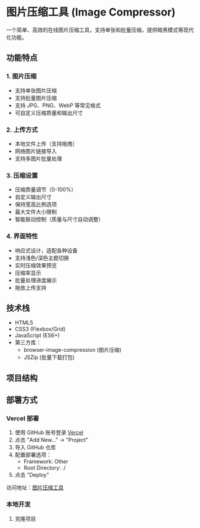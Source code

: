 # 图片压缩工具 (Image Compressor)

一个简单、高效的在线图片压缩工具，支持单张和批量压缩，提供暗黑模式等现代化功能。

## 功能特点

### 1. 图片压缩
- 支持单张图片压缩
- 支持批量图片压缩
- 支持 JPG、PNG、WebP 等常见格式
- 可自定义压缩质量和输出尺寸

### 2. 上传方式
- 本地文件上传（支持拖拽）
- 网络图片链接导入
- 支持多图片批量处理

### 3. 压缩设置
- 压缩质量调节（0-100%）
- 自定义输出尺寸
- 保持宽高比例选项
- 最大文件大小限制
- 智能联动控制（质量与尺寸自动调整）

### 4. 界面特性
- 响应式设计，适配各种设备
- 支持浅色/深色主题切换
- 实时压缩效果预览
- 压缩率显示
- 批量处理进度展示
- 拖放上传支持

## 技术栈

- HTML5
- CSS3 (Flexbox/Grid)
- JavaScript (ES6+)
- 第三方库：
  - browser-image-compression (图片压缩)
  - JSZip (批量下载打包)

## 项目结构 

## 部署方式

### Vercel 部署
1. 使用 GitHub 账号登录 [Vercel](https://vercel.com)
2. 点击 "Add New..." -> "Project"
3. 导入 GitHub 仓库
4. 配置部署选项：
   - Framework: Other
   - Root Directory: ./
5. 点击 "Deploy"

访问地址：[图片压缩工具](https://tupianyasuo-git-main-ideabrewers-projects.vercel.app)

### 本地开发
1. 克隆项目